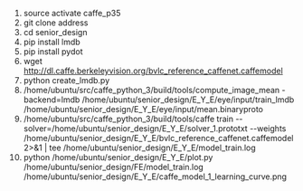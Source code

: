 1. source activate caffe_p35
2. git clone address
3. cd senior_design
4. pip install lmdb
5. pip install pydot
6. wget http://dl.caffe.berkeleyvision.org/bvlc_reference_caffenet.caffemodel
7. python create_lmdb.py
8. /home/ubuntu/src/caffe_python_3/build/tools/compute_image_mean -backend=lmdb /home/ubuntu/senior_design/E_Y_E/eye/input/train_lmdb /home/ubuntu/senior_design/E_Y_E/eye/input/mean.binaryproto
9. /home/ubuntu/src/caffe_python_3/build/tools/caffe train --solver=/home/ubuntu/senior_design/E_Y_E/solver_1.prototxt --weights /home/ubuntu/senior_design/E_Y_E/bvlc_reference_caffenet.caffemodel 2>&1 | tee /home/ubuntu/senior_design/E_Y_E/model_train.log
10. python /home/ubuntu/senior_design/E_Y_E/plot.py /home/ubuntu/senior_design/FE/model_train.log /home/ubuntu/senior_design/E_Y_E/caffe_model_1_learning_curve.png

